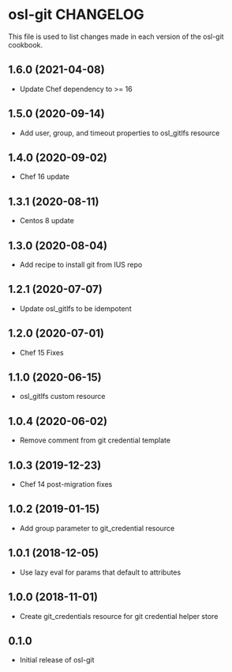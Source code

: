 osl-git CHANGELOG
=================
This file is used to list changes made in each version of the
osl-git cookbook.

1.6.0 (2021-04-08)
------------------
- Update Chef dependency to >= 16

1.5.0 (2020-09-14)
------------------
- Add user, group, and timeout properties to osl_gitlfs resource

1.4.0 (2020-09-02)
------------------
- Chef 16 update

1.3.1 (2020-08-11)
------------------
- Centos 8 update

1.3.0 (2020-08-04)
------------------
- Add recipe to install git from IUS repo

1.2.1 (2020-07-07)
------------------
- Update osl_gitlfs to be idempotent

1.2.0 (2020-07-01)
------------------
- Chef 15 Fixes

1.1.0 (2020-06-15)
------------------
- osl_gitlfs custom resource

1.0.4 (2020-06-02)
------------------
- Remove comment from git credential template

1.0.3 (2019-12-23)
------------------
- Chef 14 post-migration fixes

1.0.2 (2019-01-15)
------------------
- Add group parameter to git_credential resource

1.0.1 (2018-12-05)
------------------
- Use lazy eval for params that default to attributes

1.0.0 (2018-11-01)
------------------
- Create git_credentials resource for git credential helper store

0.1.0
-----
- Initial release of osl-git

